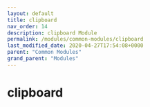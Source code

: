 ```yaml
---
layout: default
title: clipboard 
nav_order: 14
description: clipboard Module
permalink: /modules/common-modules/clipboard
last_modified_date: 2020-04-27T17:54:08+0000
parent: "Common Modules"
grand_parent: "Modules"
---
```


# clipboard